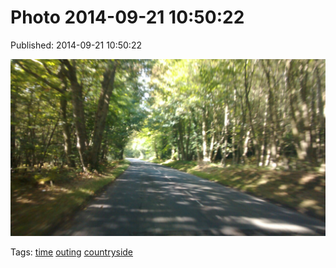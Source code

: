 
# Photo 2014-09-21 10:50:22

Published: 2014-09-21 10:50:22

![](98045333542-0.jpg)

Tags: [time](tag-time.md) [outing](tag-outing.md) [countryside](tag-countryside.md)
